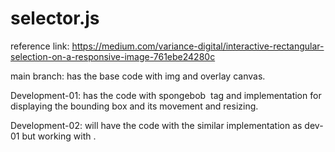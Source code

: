 # selector.js
reference link:
https://medium.com/variance-digital/interactive-rectangular-selection-on-a-responsive-image-761ebe24280c

main branch: has the base code with img and overlay canvas.

Development-01: has the code with spongebob <img> tag and implementation for displaying the bounding box and its movement and resizing.

Development-02: will have the code with the similar implementation as dev-01 but working with <canvas>.

